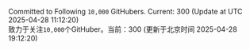 Committed to Following `10,000` GitHubers. Current: <!-- FOLLOWING_COUNT -->300<!-- FOLLOWING_COUNT --> (Update at UTC <!-- LAST_UPDATED -->2025-04-28 11:12:20<!-- LAST_UPDATED -->)<br>
致力于关注`10,000`个GitHuber。当前：<!-- FOLLOWING_COUNT -->300<!-- FOLLOWING_COUNT --> (更新于北京时间 <!-- LAST_UPDATED_CST -->2025-04-28 19:12:20<!-- LAST_UPDATED_CST -->)
